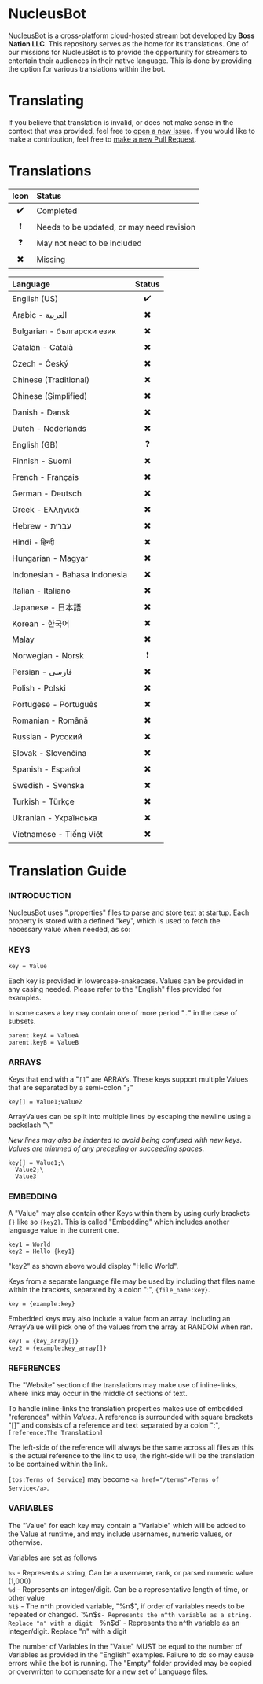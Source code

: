 # NucleusBot

[NucleusBot](https://www.bossnation.tv/bot) is a cross-platform cloud-hosted stream bot developed by **Boss Nation LLC**. This repository serves as the home for its translations. One of our missions for NucleusBot is to provide the opportunity for streamers to entertain their audiences in their native language. This is done by providing the option for various translations within the bot.

# Translating

If you believe that translation is invalid, or does not make sense in the context that was provided, feel free to [open a new Issue](https://github.com/boss-nation-llc/NucleusBot-Translations/issues). If you would like to make a contribution, feel free to [make a new Pull Request](https://github.com/boss-nation-llc/NucleusBot-Translations/pulls).

# Translations

| Icon | Status |
| :---: | :--- |
| :heavy_check_mark: | Completed
| :heavy_exclamation_mark: | Needs to be updated, or may need revision |
| :question: | May not need to be included |
| :heavy_multiplication_x: | Missing |

| Language | Status |
| :--- | :---: |
| English (US) | :heavy_check_mark: |
| Arabic - العربية | :heavy_multiplication_x: |
| Bulgarian - български език | :heavy_multiplication_x: |
| Catalan - Català | :heavy_multiplication_x: |
| Czech - Český | :heavy_multiplication_x: |
| Chinese (Traditional) | :heavy_multiplication_x: |
| Chinese (Simplified) | :heavy_multiplication_x: |
| Danish - Dansk | :heavy_multiplication_x: |
| Dutch - Nederlands | :heavy_multiplication_x: |
| English (GB) | :question: |
| Finnish - Suomi | :heavy_multiplication_x: |
| French - Français | :heavy_multiplication_x: |
| German - Deutsch | :heavy_multiplication_x: |
| Greek - Ελληνικά | :heavy_multiplication_x: |
| Hebrew - עברית | :heavy_multiplication_x: |
| Hindi - हिन्दी | :heavy_multiplication_x: |
| Hungarian - Magyar | :heavy_multiplication_x: |
| Indonesian - Bahasa Indonesia | :heavy_multiplication_x: |
| Italian - Italiano | :heavy_multiplication_x: |
| Japanese - 日本語 | :heavy_multiplication_x: |
| Korean - 한국어 | :heavy_multiplication_x: |
| Malay | :heavy_multiplication_x: |
| Norwegian - Norsk | :heavy_exclamation_mark: |
| Persian - فارسی | :heavy_multiplication_x: |
| Polish - Polski | :heavy_multiplication_x: |
| Portugese - Português | :heavy_multiplication_x: |
| Romanian - Română | :heavy_multiplication_x: |
| Russian - Русский | :heavy_multiplication_x: |
| Slovak - Slovenčina | :heavy_multiplication_x: |
| Spanish - Español | :heavy_multiplication_x: |
| Swedish - Svenska | :heavy_multiplication_x: |
| Turkish - Türkçe | :heavy_multiplication_x: |
| Ukranian - Українська | :heavy_multiplication_x: |
| Vietnamese - Tiếng Việt | :heavy_multiplication_x: |


# Translation Guide

### INTRODUCTION

NucleusBot uses ".properties" files to parse and store text at startup.
Each property is stored with a defined "key", which is used to fetch the necessary value when needed, as so:

### KEYS

```
key = Value
```

Each key is provided in lowercase-snakecase. Values can be provided in any casing needed. Please refer to the "English" files provided for examples.

In some cases a key may contain one of more period "`.`" in the case of subsets.

```
parent.keyA = ValueA
parent.keyB = ValueB
```

### ARRAYS

Keys that end with a "`[]`" are ARRAYs. These keys support multiple Values that are separated by a semi-colon "`;`"

```
key[] = Value1;Value2
```

ArrayValues can be split into multiple lines by escaping the newline using a backslash "`\`"

*New lines may also be indented to avoid being confused with new keys. Values are trimmed of any preceding or succeeding spaces.*

```
key[] = Value1;\
  Value2;\
  Value3
```

### EMBEDDING

A "Value" may also contain other Keys within them by using curly brackets `{}` like so `{key2}`.
This is called "Embedding" which includes another language value in the current one.

```
key1 = World
key2 = Hello {key1}
```

"key2" as shown above would display "Hello World".

Keys from a separate language file may be used by including that files name within the brackets, separated by a colon ":", `{file_name:key}`.

```
key = {example:key}
```

Embedded keys may also include a value from an array.
Including an ArrayValue will pick one of the values from the array at RANDOM when ran.

```
key1 = {key_array[]}
key2 = {example:key_array[]}
```

### REFERENCES

The "Website" section of the translations may make use of inline-links, where links may occur in the middle of sections of text.

To handle inline-links the translation properties makes use of embedded "references" within *Values*. A reference is surrounded with square brackets "[]" and consists of a reference and text separated by a colon ":", `[reference:The Translation]`

The left-side of the reference will always be the same across all files as this is the actual reference to the link to use, the right-side will be the translation to be contained within the link.

`[tos:Terms of Service]` may become `<a href="/terms">Terms of Service</a>`.

### VARIABLES

The "Value" for each key may contain a "Variable" which will be added to the Value at runtime, and may include usernames, numeric values, or otherwise.

Variables are set as follows

`%s` - Represents a string, Can be a username, rank, or parsed numeric value (1,000)  
`%d` - Represents an integer/digit. Can be a representative length of time, or other value  
`%1$` - The n^th provided variable, "%n$", if order of variables needs to be repeated or changed.  
`%n$s` - Represents the n^th variable as a string. Replace "n" with a digit  
`%n$d` - Represents the n^th variable as an integer/digit. Replace "n" with a digit  

The number of Variables in the "Value" MUST be equal to the number of Variables as provided in the "English" examples. Failure to do so may cause errors while the bot is running.
The "Empty" folder provided may be copied or overwritten to compensate for a new set of Language files.
